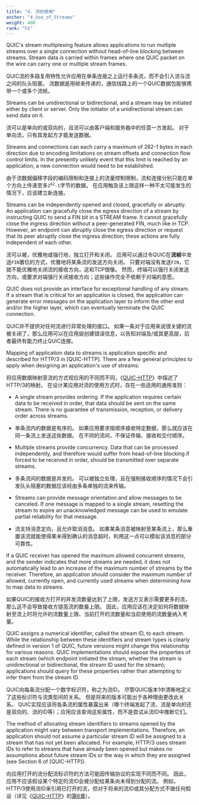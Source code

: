 ```yaml
---
title: "4. 流的使用"
anchor: "4_Use_of_Streams"
weight: 400
rank: "h1"
---
```


QUIC's stream multiplexing feature allows applications to run multiple streams over a single connection without head-of-line blocking between streams. Stream data is carried within frames where one QUIC packet on the wire can carry one or multiple stream frames.

QUIC流的多路复用特性允许应用在单条连接之上运行多条流，而不会引入流与流之间的队头阻塞。
流数据是用帧来传递的，通信线路上的一个QUIC数据包能够携带一个或多个流帧。

Streams can be unidirectional or bidirectional, and a stream may be initiated either by client or server. Only the initiator of a unidirectional stream can send data on it.

流可以是单向的或双向的，且流可以由客户端和服务器中的任意一方发起。
对于单向流，只有其发起方才能发送数据。

Streams and connections can each carry a maximum of 262-1 bytes in each direction due to encoding limitations on stream offsets and connection flow control limits. In the presently unlikely event that this limit is reached by an application, a new connection would need to be established.

由于流数据偏移字段的编码限制和连接上的流量控制限制，流和连接分别只能在单个方向上传递至多<code>2<sup>62</sup>-1</code>字节的数据。
在应用触及该上限这样一种不太可能发生的情况下，应该建立新连接。

Streams can be independently opened and closed, gracefully or abruptly. An application can gracefully close the egress direction of a stream by instructing QUIC to send a FIN bit in a STREAM frame. It cannot gracefully close the ingress direction without a peer-generated FIN, much like in TCP. However, an endpoint can abruptly close the egress direction or request that its peer abruptly close the ingress direction; these actions are fully independent of each other.

流可以被，优雅地或强行地，独立打开和关闭。
应用可以通过令QUIC在**流帧**中发送`FIN`置位的方式，优雅地将某条流的发送方向关闭。
只要对端没有发送`FIN`，它就不能优雅地关闭流的接收方向，这和TCP很像。
然而，终端可以强行关闭发送方向，或要求对端强行关闭接收方向；这些操作完全不依赖于对端的意愿。

QUIC does not provide an interface for exceptional handling of any stream. If a stream that is critical for an application is closed, the application can generate error messages on the application layer to inform the other end and/or the higher layer, which can eventually terminate the QUIC connection.

QUIC并不提供对任何流进行异常处理的接口。
如果一条对于应用来说很关键的流被关闭了，那么应用可以在应用层创建错误信息，以告知对端及/或其更高层，后者最终有能力终止QUIC连接。

Mapping of application data to streams is application specific and described for HTTP/3 in [QUIC-HTTP]. There are a few general principles to apply when designing an application's use of streams:

将应用数据映射至流的方式视应用的不同而不同，《[QUIC-HTTP](../RFC9114_Chinese_Simplified)》中描述了HTTP/3的映射。
在设计某应用对流的使用方式时，存在一些适用的通用准则：

* A single stream provides ordering. If the application requires certain data to be received in order, that data should be sent on the same stream. There is no guarantee of transmission, reception, or delivery order across streams.

* 单条流内的数据是有序的。
如果应用要求按顺序接收特定数据，那么就应该在同一条流上发送这些数据。
在不同的流间，不保证传输、接收和交付顺序。

* Multiple streams provide concurrency. Data that can be processed independently, and therefore would suffer from head-of-line blocking if forced to be received in order, should be transmitted over separate streams.

* 多条流间的数据是并发的。
可以被独立处理，且在强制接收顺序的情况下会引发队头阻塞的数据应该经由多条单独的流来传输。

* Streams can provide message orientation and allow messages to be canceled. If one message is mapped to a single stream, resetting the stream to expire an unacknowledged message can be used to emulate partial reliability for that message.

* 流支持消息定向，且允许取消消息。
如果某条消息被映射至某条流上，那么重置该流就能使得某未得到确认的消息超时，利用这一点可以模拟该消息的部分可靠性。

If a QUIC receiver has opened the maximum allowed concurrent streams, and the sender indicates that more streams are needed, it does not automatically lead to an increase of the maximum number of streams by the receiver. Therefore, an application should consider the maximum number of allowed, currently open, and currently used streams when determining how to map data to streams.

如果QUIC的接收方打开的并发流数量达到了上限，发送方又表示需要更多的流，那么这不会导致接收方提高流的数量上限。
因此，应用应该在决定如何将数据映射至流上时将允许的流数量上限、当前打开的流数量和当前使用的流数量纳入考量。

QUIC assigns a numerical identifier, called the stream ID, to each stream. While the relationship between these identifiers and stream types is clearly defined in version 1 of QUIC, future versions might change this relationship for various reasons. QUIC implementations should expose the properties of each stream (which endpoint initiated the stream, whether the stream is unidirectional or bidirectional, the stream ID used for the stream); applications should query for these properties rather than attempting to infer them from the stream ID.

QUIC向每条流分配一个数字标识符，称之为流ID。
尽管QUIC版本1中清晰地定义了这些标识符与流类型间的关系。
但是将来的版本可能出于各种理由更改此关系。
QUIC实现应该将各条流的属性暴露出来（哪个终端发起了流、流是单向的还是双向的、流的ID等）；应用应该查询这些属性，而不是尝试从流ID中推断它们。

The method of allocating stream identifiers to streams opened by the application might vary between transport implementations. Therefore, an application should not assume a particular stream ID will be assigned to a stream that has not yet been allocated. For example, HTTP/3 uses stream IDs to refer to streams that have already been opened but makes no assumptions about future stream IDs or the way in which they are assigned (see Section 6 of [QUIC-HTTP]).

向应用打开的流分配流标识符的方法可能因传输协议的实现不同而不同。
因此，应用不应该假设某个特定的流ID会被分配给某条尚未得到分配的流。
例如，HTTP/3使用流ID来引用已打开的流，但对于将来的流ID或其分配方式不做任何假设（详见《[QUIC-HTTP](../RFC9114_Chinese_Simplified)》的[第6章](../RFC9114_Chinese_Simplified/#6_Stream_Mapping_and_Usage)）。
